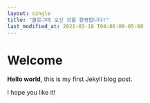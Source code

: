 ```yaml
---
layout: single
title: "블로그에 오신 것을 환영합니다!" 
last_modified_at: 2021-03-18 T08:06:00-05:00
--- 
```


# Welcome

**Hello world**, this is my first Jekyll blog post.

I hope you like it!
